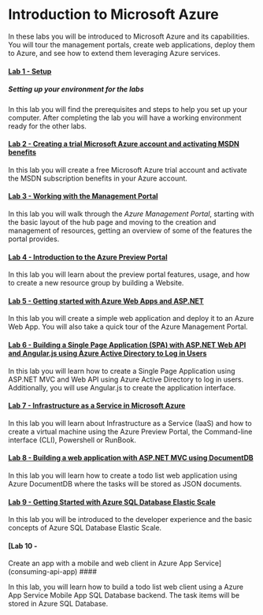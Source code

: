 ﻿# Introduction to Microsoft Azure #

In these labs you will be introduced to Microsoft Azure and its capabilities. You will tour the management portals, create web applications, deploy them to Azure, and see how to extend them leveraging Azure services.

#### [Lab 1 - Setup](_setup) ####
##### Setting up your environment for the labs #####

In this lab you will find the prerequisites and steps to help you set up your computer. After completing the lab you will have a working environment ready for the other labs.

#### [Lab 2 - Creating a trial Microsoft Azure account and activating MSDN benefits](creating-azure-account-activating-msdn-benefits) ####

In this lab you will create a free Microsoft Azure trial account and activate the MSDN subscription benefits in your Azure account.

#### [Lab 3 - Working with the Management Portal](working-with-the-management-portal) ####

In this lab you will walk through the _Azure Management Portal_, starting with the basic layout of the hub page and moving to the creation and management of resources, getting an overview of some of the features the portal provides.

#### [Lab 4 - Introduction to the Azure Preview Portal](working-with-the-new-portal) ####

In this lab you will learn about the preview portal features, usage, and how to create a new resource group by building a Website.

#### [Lab 5 - Getting started with Azure Web Apps and ASP.NET](get-started-with-websites-and-asp-net) ####

In this lab you will create a simple web application and deploy it to an Azure Web App. You will also take a quick tour of the Azure Management Portal.

#### [Lab 6 - Building a Single Page Application (SPA) with ASP.NET Web API and Angular.js using Azure Active Directory to Log in Users](build-single-page-app-with-webapi-and-angular) ####

In this lab you will learn how to create a Single Page Application using ASP.NET MVC and Web API using Azure Active Directory to log in users. Additionally, you will use Angular.js to create the application interface.

#### [Lab 7 - Infrastructure as a Service in Microsoft Azure](create-virtual-machine) ####

In this lab you will learn about Infrastructure as a Service (IaaS) and how to create a virtual machine using the Azure Preview Portal, the Command-line interface (CLI), Powershell or RunBook.

#### [Lab 8 - Building a web application with ASP.NET MVC using DocumentDB](build-web-app-using-documentdb) ####

In this lab you will learn how to create a todo list web application using Azure DocumentDB where the tasks will be stored as JSON documents.

#### [Lab 9 - Getting Started with Azure SQL Database Elastic Scale](sql-database) ####

In this lab you will be introduced to the developer experience and the basic concepts of Azure SQL Database Elastic Scale.

#### [Lab 10 - 
Create an app with a mobile and web client in Azure App Service](consuming-api-app) ####

In this lab, you will learn how to build a todo list web client using a Azure App Service Mobile App SQL Database backend. The task items will be stored in Azure SQL Database. 

